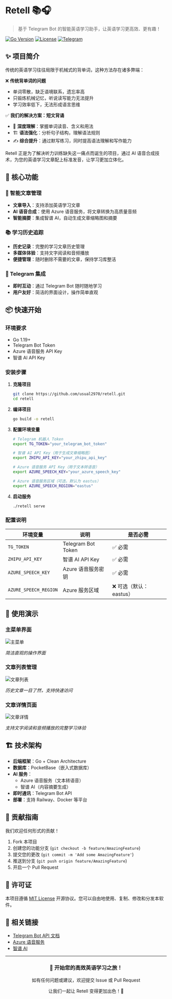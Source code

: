 # Retell 📚🎧

> 基于 Telegram Bot 的智能英语学习助手，让英语学习更高效、更有趣！

[![Go Version](https://img.shields.io/badge/Go-1.19+-blue.svg)](https://golang.org)
[![License](https://img.shields.io/badge/License-MIT-green.svg)](LICENSE)
[![Telegram](https://img.shields.io/badge/Telegram-Bot-blue.svg)](https://telegram.org/apps)

## ✨ 项目简介

传统的英语学习往往局限于机械式的背单词，这种方法存在诸多弊端：

❌ **传统背单词的问题**
- 单词零散，缺乏语境联系，遗忘率高
- 只锻炼机械记忆，听说读写能力无法提升
- 学习效率低下，无法形成语言思维

✅ **我们的解决方案：短文背诵**
- 📖 **深度理解**：掌握单词读音、含义和用法
- 🏗️ **语法强化**：分析句子结构，理解语法规则
- ✍️ **综合提升**：通过默写练习，同时提高语法理解和写作能力

Retell 正是为了解决听力训练缺失这一痛点而诞生的项目，通过 AI 语音合成技术，为您的英语学习文章配上标准发音，让学习更加立体化。

## 🚀 核心功能

### 📝 智能文章管理
- **文章导入**：支持添加英语学习文章
- **AI 语音合成**：使用 Azure 语音服务，将文章转换为高质量音频
- **智能摘要**：集成智谱 AI，自动生成文章缩略图和摘要

### 📚 学习历史追踪
- **历史记录**：完整的学习文章历史管理
- **多媒体体验**：支持文字阅读和音频播放
- **便捷管理**：随时删除不需要的文章，保持学习库整洁

### 🤖 Telegram 集成
- **即时互动**：通过 Telegram Bot 随时随地学习
- **用户友好**：简洁的界面设计，操作简单直观

## 📦 快速开始

### 环境要求

- Go 1.19+
- Telegram Bot Token
- Azure 语音服务 API Key
- 智谱 AI API Key

### 安装步骤

1. **克隆项目**

   ```bash
   git clone https://github.com/usual2970/retell.git
   cd retell
   ```

2. **编译项目**

   ```bash
   go build -o retell
   ```

3. **配置环境变量**

   ```bash
   # Telegram 机器人 Token
   export TG_TOKEN="your_telegram_bot_token"
   
   # 智谱 AI API Key（用于生成文章缩略图）
   export ZHIPU_API_KEY="your_zhipu_api_key"
   
   # Azure 语音服务 API Key（用于文本转语音）
   export AZURE_SPEECH_KEY="your_azure_speech_key"
   
   # Azure 语音服务区域（可选，默认为 eastus）
   export AZURE_SPEECH_REGION="eastus"
   ```

4. **启动服务**

   ```bash
   ./retell serve
   ```

### 配置说明

| 环境变量 | 说明 | 是否必需 |
|---------|------|---------|
| `TG_TOKEN` | Telegram Bot Token | ✅ 必需 |
| `ZHIPU_API_KEY` | 智谱 AI API Key | ✅ 必需 |
| `AZURE_SPEECH_KEY` | Azure 语音服务密钥 | ✅ 必需 |
| `AZURE_SPEECH_REGION` | Azure 服务区域 | ❌ 可选（默认：eastus） |

## 📱 使用演示

### 主菜单界面

![主菜单](assets/image-1.png)

*简洁直观的操作界面*

### 文章列表管理

![文章列表](assets/image-2.png)

*历史文章一目了然，支持快速访问*

### 文章详情页面

![文章详情](assets/image-3.png)

*支持文字阅读和音频播放的完整学习体验*

## 🏗️ 技术架构

- **后端框架**：Go + Clean Architecture
- **数据库**：PocketBase（嵌入式数据库）
- **AI 服务**：
  - Azure 语音服务（文本转语音）
  - 智谱 AI（内容摘要生成）
- **即时通讯**：Telegram Bot API
- **部署**：支持 Railway、Docker 等平台

## 🤝 贡献指南

我们欢迎任何形式的贡献！

1. Fork 本项目
2. 创建您的功能分支 (`git checkout -b feature/AmazingFeature`)
3. 提交您的更改 (`git commit -m 'Add some AmazingFeature'`)
4. 推送到分支 (`git push origin feature/AmazingFeature`)
5. 开启一个 Pull Request

## 📄 许可证

本项目遵循 [MIT License](LICENSE) 开源协议。您可以自由地使用、复制、修改和分发本软件。

## 🔗 相关链接

- [Telegram Bot API 文档](https://core.telegram.org/bots/api)
- [Azure 语音服务](https://azure.microsoft.com/zh-cn/services/cognitive-services/speech-services/)
- [智谱 AI](https://open.bigmodel.cn/)

---

<div align="center">
  <h3>🌟 开始您的高效英语学习之旅！</h3>
  <p>如有任何问题或建议，欢迎提交 Issue 或 Pull Request</p>
  <p>让我们一起让 Retell 变得更加出色！🚀</p>
</div>
